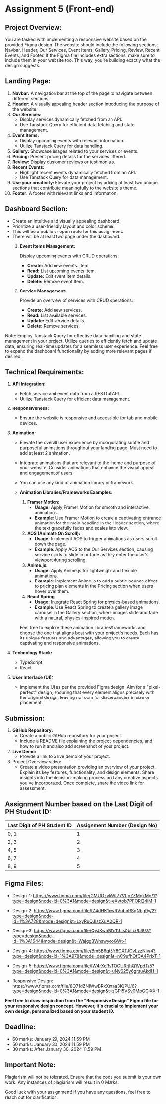 # Assignment 5 (Front-end)


## Project Overview:

You are tasked with implementing a responsive website based on the provided Figma design. The website should include the following sections: Navbar, Header, Our Services, Event Items, Gallery, Pricing, Review, Recent Events, and Footer. If the Figma file includes extra sections, make sure to include them in your website too. This way, you're building exactly what the design suggests.

## Landing Page:

1. **Navbar:** A navigation bar at the top of the page to navigate between different sections.
2. **Header:** A visually appealing header section introducing the purpose of the website.
3. **Our Services:**
    - Display services dynamically fetched from an API.
    - Use Tanstack Query for efficient data fetching and state management.
4. **Event Items:**
    - Display upcoming events with relevant information.
    - Utilize Tanstack Query for data handling.
5. **Gallery:** Showcase images related to your services or events.
6. **Pricing:** Present pricing details for the services offered.
7. **Review:** Display customer reviews or testimonials.
8. **Recent Events:**
    - Highlight recent events dynamically fetched from an API.
    - Use Tanstack Query for data management.
9. **Use your creativity:** Elevate your project by adding at least two unique sections that contribute meaningfully to the website's theme.
10. **Footer:** A footer with relevant links and information.

## **Dashboard Section:**

- Create an intuitive and visually appealing dashboard.
- Prioritize a user-friendly layout and color scheme.
- This will be a public or open route for this assignment.
- There will be at least two page under the dashboard.
    1. **Event Items Management:**
        
        Display upcoming events with CRUD operations:
        
        - **Create:** Add new events. Item
        - **Read:** List upcoming events Item.
        - **Update:** Edit event  item details.
        - **Delete:** Remove event Item.
    2.  **Service Management:**
        
        Provide an overview of services with CRUD operations:
        
        - **Create:** Add new services.
        - **Read:** List available services.
        - **Update:** Edit service details.
        - **Delete:** Remove services.

Note: Employ Tanstack Query for effective data handling and state management in your project. Utilize queries to efficiently fetch and update data, ensuring real-time updates for a seamless user experience. Feel free to expand the dashboard functionality by adding more relevant pages if desired.



## Technical Requirements:

1. **API Integration:**
    - Fetch service and event data from a RESTful API.
    - Utilize Tanstack Query for efficient data management.
2. **Responsiveness:**
    - Ensure the website is responsive and accessible for tab and mobile devices.
3. **Animation:** 
    - Elevate the overall user experience by incorporating subtle and purposeful animations throughout your landing page. Must need to add at least 2 animation.
    - Integrate animations that are relevant to the theme and purpose of your website. Consider animations that enhance the visual appeal and engagement of users.
    - You can use any kind of animation library or framework.
    - **Animation Libraries/Frameworks Examples:**
        1. **Framer Motion:**
            - **Usage:** Apply Framer Motion for smooth and interactive animations.
            - **Example:** Use Framer Motion to create a captivating entrance animation for the main headline in the Header section, where the text gracefully fades and scales into view.
        2. **AOS (Animate On Scroll):**
            - **Usage:** Implement AOS to trigger animations as users scroll down the page.
            - **Example:** Apply AOS to the Our Services section, causing service cards to slide in or fade as they enter the user's viewport during scrolling.
        3. **Anime.js:**
            - **Usage:** Apply Anime.js for lightweight and flexible animations.
            - **Example:** Implement Anime.js to add a subtle bounce effect to pricing plan elements in the Pricing section when users hover over them.
        4. **React Spring:**
            - **Usage:** Integrate React Spring for physics-based animations.
            - **Example:** Use React Spring to create a gallery image carousel in the Gallery section, where images slide and fade with a natural, physics-inspired motion.
        
        Feel free to explore these animation libraries/frameworks and choose the one that aligns best with your project's needs. Each has its unique features and advantages, allowing you to create captivating and responsive animations.
        
4. **Technology Stack:**
    - TypeScript
    - React
5. **User Interface (UI):**
    - Implement the UI as per the provided Figma design. Aim for a "pixel-perfect" design, ensuring that every element aligns precisely with the original design, leaving no room for discrepancies in size or placement.


## Submission:

1. **GitHub Repository:**
    - Create a public GitHub repository for your project.
    - Include a README file explaining the project, dependencies, and how to run it and also add screenshot of your project.
2. **Live Demo:**
    - Provide a link to a live demo of your project.
3. Project Overview video:
    - Create a video presentation providing an overview of your project. Explain its key features, functionality, and design elements. Share insights into the decision-making process and any creative aspects you've incorporated. Once complete, share the video link for assessment.

## Assignment Number based on the Last Digit of PH Student ID:

| Last Digit of PH Student ID | Assignment Number (Design No) |
| --------------------------- | ----------------------------- |
| 0, 1                        | 1                             |
| 2, 3                        | 2                             |
| 4, 5                        | 3                             |
| 6, 7                        | 4                             |
| 8, 9                        | 5                             |

## Figma Files: 
- Design-1: https://www.figma.com/file/GMUOzykWt77VfIpZZMqkMg/1?type=design&node-id=0%3A1&mode=design&t=eXvtob7PFORl24iM-1
- Design-2: https://www.figma.com/file/tZ4dHK1dwRVnbnRSqNbg9y/2?type=design&node-id=1%3A728&mode=design&t=LxyRuQJlszXuAQQR-1
- Design-3: https://www.figma.com/file/QyJKwhBTnTthis0bLtxRJ8/3?type=design&node-id=1%3A1644&mode=design&t=Wajgg3WnswycoGWt-1
- Design-4: https://www.figma.com/file/Bm5B6qt6Y8CXTJGvLzzNiv/4?type=design&node-id=1%3A978&mode=design&t=nC9ufhQfCA4PrIxT-1
- Design-5: https://www.figma.com/file/IW4rXcRvTOGURrjhQ1VpdT/5?type=design&node-id=0%3A1&mode=design&t=uNy625y6grsuAkdH-1

- Responsive Design: https://www.figma.com/file/8Q71dZNIWwBRxXmaa3IQPU/6?type=design&node-id=0%3A1&mode=design&t=zGPI5VSv0MpGGiXX-1 


**Feel free to draw inspiration from the "Responsive Design" Figma file for your responsive design concept. However, it's crucial to implement your own design, personalized based on your student ID.**


## **Deadline:**

- 60 marks: January 29, 2024 11.59 PM
- 50 marks: January 30, 2024 11.59 PM
- 30 marks: After January 30, 2024 11.59 PM


## Important Note:

Plagiarism will not be tolerated. Ensure that the code you submit is your own work. Any instances of plagiarism will result in 0 Marks.



Good luck with your assignment! If you have any questions, feel free to reach out for clarification.